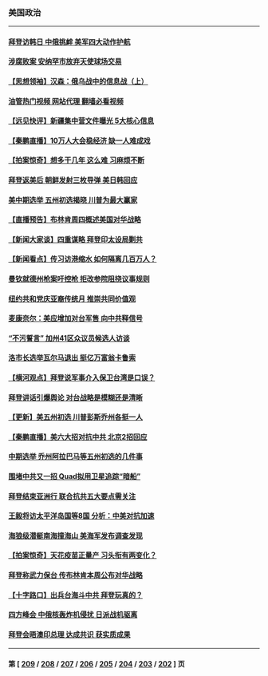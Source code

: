 ### 美国政治
---
#### [拜登访韩日 中俄挑衅 美军四大动作护航](../../pages/ncid1078159/n13745423.md?05261245) 
#### [涉腐败案 安纳罕市放弃天使球场交易](../../pages/ncid1078159/n13745380.md?05261245) 
#### [【思想领袖】汉森：俄乌战中的信息战（上）](../../pages/ncid1078159/n13709254.md?05261245) 
#### [油管热门视频 网站代理 翻墙必看视频](http://209.222.30.114:81/youtube.html?05261245)
#### [【远见快评】新疆集中营文件曝光 5大核心信息](../../pages/ncid1078159/n13745312.md?05261245) 
#### [【秦鹏直播】10万人大会稳经济 缺一人难成戏](../../pages/ncid1078159/n13745294.md?05261245) 
#### [【拍案惊奇】想多干几年 这么难 习麻烦不断](../../pages/ncid1078159/n13745170.md?05261245) 
#### [拜登返美后 朝鲜发射三枚导弹 美日韩回应](../../pages/ncid1078159/n13745019.md?05261245) 
#### [美中期选举 五州初选揭晓 川普为最大赢家](../../pages/ncid1078159/n13745003.md?05261245) 
#### [【直播预告】布林肯周四概述美国对华战略](../../pages/ncid1078159/n13745109.md?05261245) 
#### [【新闻大家谈】四重谋略 拜登印太设局剿共](../../pages/ncid1078159/n13744616.md?05261245) 
#### [【新闻看点】传习访港缩水 如何隔离几百万人？](../../pages/ncid1078159/n13744426.md?05261245) 
#### [曼钦就德州枪案吁控枪 拒改参院阻挠议事规则](../../pages/ncid1078159/n13744571.md?05261245) 
#### [纽约共和党庆亚裔传统月 推崇共同价值观](../../pages/ncid1078159/n13744706.md?05261245) 
#### [麦康奈尔：美应增加对台军售 向中共释信号](../../pages/ncid1078159/n13744626.md?05261245) 
#### [“不污誓言” 加州41区众议员候选人访谈](../../pages/ncid1078159/n13744612.md?05261245) 
#### [洛市长选举瓦尔马退出 挺亿万富翁卡鲁索](../../pages/ncid1078159/n13744602.md?05261245) 
#### [【横河观点】拜登说军事介入保卫台湾是口误？](../../pages/ncid1078159/n13744504.md?05261245) 
#### [拜登讲话引爆舆论 对台战略是模糊还是清晰](../../pages/ncid1078159/n13744490.md?05261245) 
#### [【更新】美五州初选 川普彭斯乔州各挺一人](../../pages/ncid1078159/n13744483.md?05261245) 
#### [【秦鹏直播】美六大招对抗中共 北京2招回应](../../pages/ncid1078159/n13744499.md?05261245) 
#### [中期选举 乔州阿拉巴马等五州初选的几件事](../../pages/ncid1078159/n13744403.md?05261245) 
#### [围堵中共又一招 Quad拟用卫星追踪“暗船”](../../pages/ncid1078159/n13744412.md?05261245) 
#### [拜登结束亚洲行 联合抗共五大要点需关注](../../pages/ncid1078159/n13744373.md?05261245) 
#### [王毅将访太平洋岛国等8国 分析：中美对抗加速](../../pages/ncid1078159/n13743965.md?05261245) 
#### [海狼级潜艇南海撞海山 美海军发布调查发现](../../pages/ncid1078159/n13744438.md?05261245) 
#### [【拍案惊奇】天花疫苗正量产 习头衔有两变化？](../../pages/ncid1078159/n13744413.md?05261245) 
#### [拜登称武力保台 传布林肯本周公布对华战略](../../pages/ncid1078159/n13744378.md?05261245) 
#### [【十字路口】出兵台海斗中共 拜登玩真的？](../../pages/ncid1078159/n13744325.md?05261245) 
#### [四方峰会 中俄核轰炸机侵扰 日派战机驱离](../../pages/ncid1078159/n13744375.md?05261245) 
#### [拜登会晤澳印总理 达成共识 获实质成果](../../pages/ncid1078159/n13744230.md?05261245) 

---
#### 第 [ [209](./209.md?05261245) / [208](./208.md?05261245) / [207](./207.md?05261245) / [206](./206.md?05261245) / [205](./205.md?05261245) / [204](./204.md?05261245) / [203](./203.md?05261245) / [202](./202.md?05261245) ] 页
